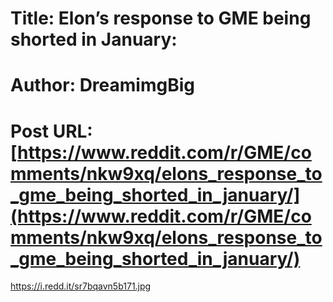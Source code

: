 # Title: Elon’s response to GME being shorted in January:
# Author: DreamimgBig
# Post URL: [https://www.reddit.com/r/GME/comments/nkw9xq/elons_response_to_gme_being_shorted_in_january/](https://www.reddit.com/r/GME/comments/nkw9xq/elons_response_to_gme_being_shorted_in_january/)


https://i.redd.it/sr7bqavn5b171.jpg